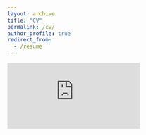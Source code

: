 ```yaml
---
layout: archive
title: "CV"
permalink: /cv/
author_profile: true
redirect_from:
  - /resume
---
```


<embed src="https://xiaowei-chen.github.io/files/Xiaowei_Chen_CV.pdf" type="application/pdf" />
